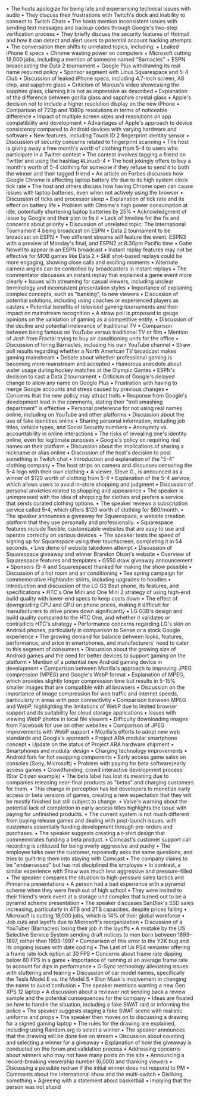 • The hosts apologize for being late and experiencing technical issues with audio
• They discuss their frustrations with Twitch's dock and inability to connect to Twitch Chats
• The hosts mention inconsistent issues with sending text messages and backup codes through Google's two-step verification process
• They briefly discuss the security features of Hotmail and how it can detect and alert users to potential account hacking attempts
• The conversation then shifts to unrelated topics, including:
	+ Leaked iPhone 6 specs
	+ Chrome wasting power on computers
	+ Microsoft cutting 18,000 jobs, including a mention of someone named "Barnacles"
	+ ESPN broadcasting the Data 2 tournament
	+ Google Plus withdrawing its real name required policy
• Sponsor segment with Linus Squarespace and 5-4 Club
• Discussion of leaked iPhone specs, including 4.7-inch screen, A8 chip, and sapphire glass
• Criticism of Marcus's video showcasing the sapphire glass, claiming it is not as impressive as described
• Explanation of the difference between gorilla glass and sapphire crystal glass
• Apple's decision not to include a higher resolution display on the new iPhone
• Comparison of 720p and 1080p resolutions in terms of noticeable difference
• Impact of multiple screen sizes and resolutions on app compatibility and development
• Advantages of Apple's approach to device consistency compared to Android devices with varying hardware and software
• New features, including Touch ID 2 fingerprint identity sensor
• Discussion of security concerns related to fingerprint scanning
• The host is giving away a free month's worth of clothing from 5-4 to users who participate in a Twitter contest
• The contest involves tagging a friend on Twitter and using the hashtag #Linus5-4
• The host jokingly offers to buy a month's worth of 5-4 clothing for someone if they refuse to send it to both the winner and their tagged friend
• An article on Forbes discusses how Google Chrome is affecting laptop battery life due to its high system clock tick rate
• The host and others discuss how having Chrome open can cause issues with laptop batteries, even when not actively using the browser
• Discussion of ticks and processor sleep
• Explanation of tick rate and its effect on battery life
• Problem with Chrome's high power consumption at idle, potentially shortening laptop batteries by 25%
• Acknowledgment of issue by Google and their plan to fix it
• Lack of timeline for the fix and concerns about priority
• Discussion of unrelated topic: The International Tournament 4 being broadcast on ESPN
• Data 2 tournament to be broadcast on ESPN
• Two different streams will feature the event: ESPN3 with a preview of Monday's final, and ESPN2 at 8:30pm Pacific time
• Gabe Newell to appear in an ESPN broadcast
• Instant replay features may not be effective for MOB games like Data 2
• Skill shot-based replays could be more engaging, showing close calls and exciting moments
• Alternate camera angles can be controlled by broadcasters in instant replays
• The commentator discusses an instant replay that explained a game event more clearly
• Issues with streaming for casual viewers, including unclear terminology and inconsistent presentation styles
• Importance of explaining complex concepts, such as "banking", to new viewers
• Discussion of potential solutions, including using coaches or experienced players as casters
• Potential benefits of televised gaming tournaments and their impact on mainstream recognition
• A straw poll is proposed to gauge opinions on the validation of gaming as a competitive entity.
• Discussion of the decline and potential irrelevance of traditional TV
• Comparison between being famous on YouTube versus traditional TV or film
• Mention of Josh from Fractal trying to buy air conditioning units for the office
• Discussion of hiring Barnacles, including his own YouTube channel
• Straw poll results regarding whether a North American TV broadcast makes gaming mainstream
• Debate about whether professional gaming is becoming more mainstream and accepted
• Humorous anecdote about water usage during hockey matches at the Olympic Games
• ESPN's decision to cast a Data 2 tournament
• Criticism of Google's delayed change to allow any name on Google Plus
• Frustration with having to merge Google accounts and stress caused by previous changes
• Concerns that the new policy may attract trolls
• Response from Google's development lead in the comments, stating their "troll smashing department" is effective
• Personal preference for not using real names online, including on YouTube and other platforms
• Discussion about the use of fake identities online
• Sharing personal information, including job titles, vehicle types, and Social Security numbers
• Anonymity vs. accountability in online interactions
• The risks of revealing one's identity online, even for legitimate purposes
• Google's policy on requiring real names on their platform
• Discussion about the implications of sharing a nickname or alias online
• Discussion of the host's decision to post something in Twitch chat
• Introduction and explanation of the "5-4" clothing company
• The host strips on camera and discusses censoring the 5-4 logo with their own clothing
• A viewer, Steve G., is announced as a winner of $120 worth of clothing from 5-4
• Explanation of the 5-4 service, which allows users to avoid in-store shopping and judgment
• Discussion of personal anxieties related to shopping and appearance
• The speaker is unimpressed with the idea of shopping for clothes and prefers a service that sends curated clothing options.
• The speaker reviews a subscription service called 5-4, which offers $120 worth of clothing for $60/month.
• The speaker announces a giveaway for Squarespace, a website creation platform that they use personally and professionally.
• Squarespace features include flexible, customizable websites that are easy to use and operate correctly on various devices.
• The speaker tests the speed of signing up for Squarespace using their touchscreen, completing it in 54 seconds.
• Live demo of website takedown attempt
• Discussion of Squarespace giveaway and winner Brandon Olson's website
• Overview of Squarespace features and templates
• G550 draw giveaway announcement
• Sponsors (5-4 and Squarespace) thanked for making the show possible
• Discussion of a hot room and air conditioning
• Tee spring campaign for commemorative Highlander shirts, including upgrades to hoodies
• Introduction and discussion of the LG G3 Beat phone, its features, and specifications
• HTC's One Mini and One Mini 2 strategy of using high-end build quality with lower-end specs to keep costs down
• The effect of downgrading CPU and GPU on phone prices, making it difficult for manufacturers to drive prices down significantly
• LG G3B's design and build quality compared to the HTC One, and whether it validates or contradicts HTC's strategy
• Performance concerns regarding LG's skin on Android phones, particularly in comparison to Sense or a stock Google experience
• The growing demand for balance between looks, features, performance, and price in smartphones, and manufacturers' need to cater to this segment of consumers
• Discussion about the growing size of Android games and the need for better devices to support gaming on the platform
• Mention of a potential new Android gaming device in development
• Comparison between Mozilla's approach to improving JPEG compression (MPEG) and Google's WebP format
• Explanation of MPEG, which provides slightly longer compression time but results in 5-15% smaller images that are compatible with all browsers
• Discussion on the importance of image compression for web traffic and internet speeds, particularly in areas with poor connectivity
• Comparison between MPEG and WebP, highlighting the limitations of WebP due to limited browser support and its suitability for cloud storage applications
• Issues with viewing WebP photos in local file viewers
• Difficulty downloading images from Facebook for use on other websites
• Comparison of JPEG improvements with WebP support
• Mozilla's efforts to adopt new web standards and Google's approach
• Project ARA modular smartphone concept
• Update on the status of Project ARA hardware shipment
• Smartphones and modular design
• Charging technology improvements
• Android fork for hot swapping components
• Early access game sales on consoles (Sony, Microsoft)
• Problem with paying for beta software/early access games
• Crowdfunding, crowd interactive development process (Star Citizen example)
• The beta label has lost its meaning due to companies releasing near-final products as "betas" and charging customers for them.
• This change in perception has led developers to monetize early access or beta versions of games, creating a new expectation that they will be mostly finished but still subject to change.
• Valve's warning about the potential lack of completion in early access titles highlights the issue with paying for unfinished products.
• The current system is not much different from buying release games and dealing with post-launch issues, with customers essentially funding development through pre-orders and purchases.
• The speaker suggests creating a t-shirt design that commemorates funding a beta product.
• Comcast's customer support call recording is criticized for being overly aggressive and pushy
• The employee talks over the customer, repeatedly asks the same questions, and tries to guilt-trip them into staying with Comcast
• The company claims to be "embarrassed" but has not disciplined the employee
• In contrast, a similar experience with Shaw was much less aggressive and pressure-filled
• The speaker compares the situation to high-pressure sales tactics and Primarina presentations
• A person had a bad experience with a pyramid scheme when they were fresh out of high school
• They were invited to their friend's work event at a storage unit complex that turned out to be a pyramid scheme presentation
• The speaker discusses SanDisk's SSD sales increasing, particularly in 4TB and 2TB capacities, despite prices falling
• Microsoft is cutting 18,000 jobs, which is 14% of their global workforce
• Job cuts and layoffs due to Microsoft's reorganization
• Discussion of a YouTuber (Barnacles) losing their job in the layoffs
• A mistake by the US Selective Service System sending draft notices to men born between 1893-1897, rather than 1993-1997
• Comparison of this error to the Y2K bug and its ongoing issues with date coding
• The Last of Us PS4 remaster offering a frame rate lock option at 30 FPS
• Concerns about frame rate dipping below 60 FPS in a game
• Importance of running at an average frame rate to account for dips in performance
• G-Sync technology alleviating issues with stuttering and tearing
• Discussion of car model names, specifically the Tesla Model E vs. the Model S
• Elon Musk's involvement in changing the name to avoid confusion
• The speaker mentions wanting a new Gen XPS 12 laptop
• A discussion about a reviewer not sending back a review sample and the potential consequences for the company
• Ideas are floated on how to handle the situation, including a fake SWAT raid or informing the police
• The speaker suggests staging a fake SWAT scene with realistic uniforms and props
• The speaker then moves on to discussing a drawing for a signed gaming laptop
• The rules for the drawing are explained, including using Random.org to select a winner
• The speaker announces that the drawing will be done live on stream
• Discussion about counting and selecting a winner for a giveaway
• Explanation of how the giveaway is conducted on the forum and validation process
• Addressing concerns about winners who may not have many posts on the site
• Announcing a record-breaking viewership number (6,000) and thanking viewers
• Discussing a possible redraw if the initial winner does not respond to PM
• Comments about the International show and the multi-switch
• Disliking something 
• Agreeing with a statement about basketball
• Implying that the person was not stupid